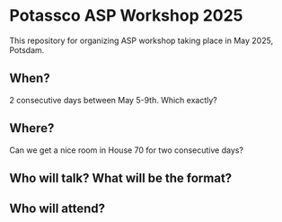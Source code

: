 # Potassco ASP Workshop 2025

This repository for organizing ASP workshop taking place in May 2025, Potsdam.

## When?

2 consecutive days between May 5-9th. Which exactly?

## Where?

Can we get a nice room in House 70 for two consecutive days?

## Who will talk? What will be the format?

## Who will attend?
